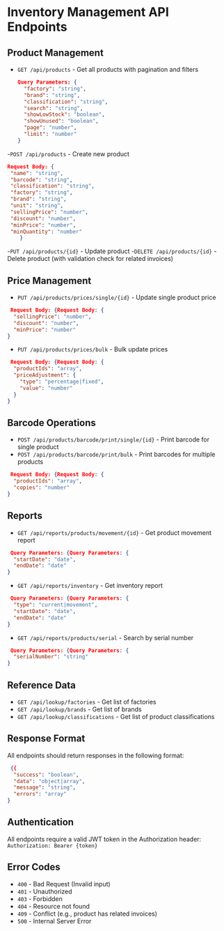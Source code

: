 # Inventory Management API Endpoints

## Product Management

- `GET /api/products` - Get all products with pagination and filters
  ```json
  Query Parameters: {
    "factory": "string",
    "brand": "string",
    "classification": "string",
    "search": "string",
    "showLowStock": "boolean",
    "showUnused": "boolean",
    "page": "number",
    "limit": "number"
  }
  ```

-`POST /api/products` - Create new product

```json
Request Body: {
 "name": "string",
 "barcode": "string",
 "classification": "string",
 "factory": "string",
 "brand": "string",
 "unit": "string",
 "sellingPrice": "number",
 "discount": "number",
 "minPrice": "number",
 "minQuantity": "number"
    }
```

-`PUT /api/products/{id}` - Update product
-`DELETE /api/products/{id}` - Delete product (with validation check for related invoices)
## Price Management

- `PUT /api/products/prices/single/{id}` - Update single product price

```json
 Request Body: {Request Body: {
  "sellingPrice": "number",
  "discount": "number",
  "minPrice": "number"
}

```


- `PUT /api/products/prices/bulk` - Bulk update prices

```json
 Request Body: {Request Body: {
  "productIds": "array",
  "priceAdjustment": {
    "type": "percentage|fixed",
    "value": "number"
  }
}

```




## Barcode Operations

- `POST /api/products/barcode/print/single/{id}` - Print barcode for single product
- `POST /api/products/barcode/print/bulk` - Print barcodes for multiple products

```json
 Request Body: {Request Body: {
  "productIds": "array",
  "copies": "number"
}

```




## Reports

- `GET /api/reports/products/movement/{id}` - Get product movement report

```json
 Query Parameters: {Query Parameters: {
  "startDate": "date",
  "endDate": "date"
}

```


- `GET /api/reports/inventory` - Get inventory report

```json
 Query Parameters: {Query Parameters: {
  "type": "current|movement",
  "startDate": "date",
  "endDate": "date"
}

```


- `GET /api/reports/products/serial` - Search by serial number

```json
 Query Parameters: {Query Parameters: {
  "serialNumber": "string"
}

```




## Reference Data

- `GET /api/lookup/factories` - Get list of factories
- `GET /api/lookup/brands` - Get list of brands
- `GET /api/lookup/classifications` - Get list of product classifications


## Response Format

All endpoints should return responses in the following format:

```json
 {{
  "success": "boolean",
  "data": "object|array",
  "message": "string",
  "errors": "array"
}

```

## Authentication

All endpoints require a valid JWT token in the Authorization header:
`Authorization: Bearer {token}`

## Error Codes

- `400` - Bad Request (Invalid input)
- `401` - Unauthorized
- `403` - Forbidden
- `404` - Resource not found
- `409` - Conflict (e.g., product has related invoices)
- `500` - Internal Server Error